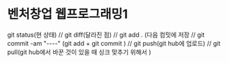 벤처창업 웹프로그래밍1
====================
git status(현 상태) // git diff(달라진 점) // git add . (다음 컴밋에 저장 // git commit -am "----" (git add + git commit ) // git push(git hub에 업로드) // git pull(git hub에서 바꾼 것이 있을 때 싱크 맞추기 위해서 )
